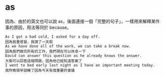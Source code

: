 # as
因為、由於的英文也可以說 as，後面連接一個「完整的句子」，一樣用來解釋某件事的原因，用法等同於 because。

```
As I got a bad cold, I asked for a day off.
因為我重感冒，我請了一天假
As we have done all of the work, we can take a break now.
因為我們做完所有的工作，我們現在可以休息一下
David can answer this question as he already knows the answer.
大衛可以回答這個問題，因為他已經知道答案了
I went to bed early last night as I have an important meeting today.
我昨晚很早就睡了因為今天有個重要的會議
```